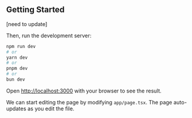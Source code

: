 ## Getting Started

[need to update]

Then, run the development server:

```bash
npm run dev
# or
yarn dev
# or
pnpm dev
# or
bun dev
```

Open [http://localhost:3000](http://localhost:3000) with your browser to see the result.

We can start editing the page by modifying `app/page.tsx`. The page auto-updates as you edit the file.
